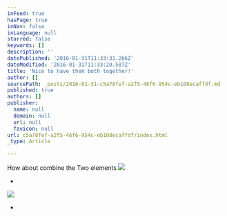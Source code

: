 ```yaml
---
inFeed: true
hasPage: true
inNav: false
inLanguage: null
starred: false
keywords: []
description: ''
datePublished: '2016-01-31T11:33:31.266Z'
dateModified: '2016-01-31T11:33:20.587Z'
title: 'Nice to have them both together!'
author: []
sourcePath: _posts/2016-01-31-c5a78fef-a2f5-46f6-954c-eb108ecaffdf.md
published: true
authors: []
publisher:
  name: null
  domain: null
  url: null
  favicon: null
url: c5a78fef-a2f5-46f6-954c-eb108ecaffdf/index.html
_type: Article

---
```

How about combine the Two elements
![](https://the-grid-user-content.s3-us-west-2.amazonaws.com/cf8a4ac2-f81f-477e-a398-31840b088f6b.jpg)

+
![](https://the-grid-user-content.s3-us-west-2.amazonaws.com/b0fe8654-217b-4155-bd03-af49e9757d38.JPG)

+
